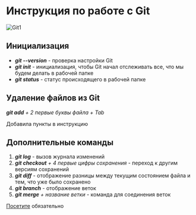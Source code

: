 # Инструкция по работе с Git

![Git1](git1.jpeg)

## Инициализация
*  ***git --version*** - проверка настройки Git
*  ***git init*** - инициализация, чтобы Git начал отслеживать все, что мы будем делать в рабочей папке
* ***git status*** - статус происходящего в рабочей папке

## Удаление файлов из Git

***git add** + 2 первые буквы файла + Tab*


Добавила пункты в инструкцию

## Дополнительные команды
1. ***git log*** - вызов журнала изменений 
2. ***git checkout** + 4 первые цифры сохранения* - переход к другим версиям сохранений
3. ***git diff*** - отображение разницы между текущим состоянием файла и тем, что уже было сохранено
4. ***git branch*** - отображение веток
5. ***git merge** + название ветки* - команда для соединения веток


[Посетите](https://github.com/) обязательно

